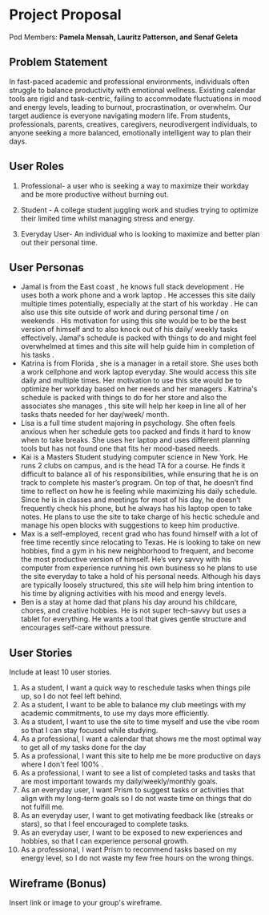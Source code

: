 # Project Proposal

Pod Members: **Pamela Mensah, Lauritz Patterson, and Senaf Geleta**

## Problem Statement

In fast-paced academic and professional environments, individuals often struggle to balance productivity with emotional wellness. Existing calendar tools are rigid and task-centric, failing to accommodate fluctuations in mood and energy levels, leading to burnout, procrastination, or overwhelm. Our target audience is everyone navigating modern life. From students, professionals, parents, creatives, caregivers, neurodivergent individuals, to anyone seeking a more balanced, emotionally intelligent way to plan their days.

## User Roles

1. Professional-  a user who is seeking a way to maximize their workday and 
be more productive without burning out.

2. Student - A college student juggling work and studies trying to optimize their limited time whilst managing stress and energy.

3. Everyday User- An individual who is looking to maximize and better plan out their personal time.

## User Personas

- Jamal is from the East coast , he knows full stack development . He uses both a work phone and  a work laptop . He accesses this site daily multiple times potentially,  especially at the start of his workday . He can also use this site outside of work and during personal time / on weekends . His motivation for using this site would be to be the best version of himself and to also knock out of his daily/ weekly tasks effectively. Jamal's schedule is packed with things to do and might feel overwhelmed at times and this site will help guide him in completion of his tasks . 
- Katrina is from Florida , she is a manager in a retail store. She uses both a work cellphone and work laptop everyday. She would access this site daily and multiple times. Her motivation to use this site would be to optimize her workday based on her needs and her managers . Katrina's schedule is packed with things to do for her store and also the associates she manages , this site will help her keep in line all of her tasks thats needed for her day/week/ month.
- Lisa is a full time student majoring in psychology. She often feels anxious when her schedule gets too packed and finds it hard to know when to take breaks. She uses her laptop and uses different planning tools but has not found one that fits her mood-based needs.
- Kai is a Masters Student studying computer science in New York. He runs 2 clubs on campus, and is the head TA for a course. He finds it difficult to balance all of his responsibilities, while ensuring that he is on track to complete his master’s program. On top of that, he doesn’t find time to reflect on how he is feeling while maximizing his daily schedule. Since he is in classes and meetings for most of his day, he doesn’t frequently check his phone, but he always has his laptop open to take notes. He plans to use the site to take charge of his hectic schedule and manage his open blocks with suggestions to keep him productive.
- Max is a self-employed, recent grad who has found himself with a lot of free time recently since relocating to Texas. He is looking to take on new hobbies, find a gym in his new neighborhood to frequent, and become the most productive version of himself. He’s very savvy with his computer from experience running his own business so he plans to use the site everyday to take a hold of his personal needs. Although his days are typically loosely structured, this site will help him bring intention to his time by aligning activities with his mood and energy levels.
- Ben is a stay at home dad that plans his day around his childcare, chores, and creative hobbies. He is not super tech-savvy but uses a tablet for everything. He wants a tool that gives gentle structure and encourages self-care without pressure.


## User Stories

Include at least 10 user stories.

1. As a student, I want a quick way to reschedule tasks when things pile up, so I do not feel left behind. 
2. As a student, I want to be able to balance my club meetings with my academic commitments, to use my days more efficiently. 
3. As a student, I want to use the site to time myself and use the vibe room so that I can stay focused while studying.
4. As a professional, I want a calendar that shows me the most optimal way to get all of my tasks done for the day 
5. As a professional, I want this site to help me be more productive on days where I don't feel 100% .
6. As a professional, I want to see a list of completed tasks and tasks that are most important towards my daily/weekly/monthly goals. 
7. As an everyday user, I want Prism to suggest tasks or activities that align with my long-term goals so I do not waste time on things that do not fulfill me.
8. As an everyday user, I want to get motivating feedback like (streaks or stars), so that I feel encouraged to complete tasks.
9. As an everyday user, I want to be exposed to new experiences and hobbies, so that I can experience personal growth.
10. As a professional, I want Prism to recommend tasks based on my energy level, so I do not waste my few free hours on the wrong things.


## Wireframe (Bonus)

Insert link or image to your group's wireframe. 
